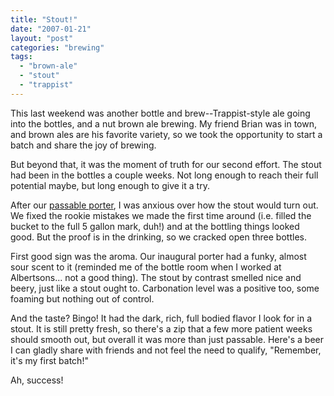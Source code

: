 ```yaml
---
title: "Stout!"
date: "2007-01-21"
layout: "post"
categories: "brewing"
tags: 
  - "brown-ale"
  - "stout"
  - "trappist"
---
```


This last weekend was another bottle and brew--Trappist-style ale going into the bottles, and a nut brown ale brewing. My friend Brian was in town, and brown ales are his favorite variety, so we took the opportunity to start a batch and share the joy of brewing.  
  
But beyond that, it was the moment of truth for our second effort. The stout had been in the bottles a couple weeks. Not long enough to reach their full potential maybe, but long enough to give it a try.  
  
After our [passable porter](https://brew.robotlikes.com/?p=22), I was anxious over how the stout would turn out. We fixed the rookie mistakes we made the first time around (i.e. filled the bucket to the full 5 gallon mark, duh!) and at the bottling things looked good. But the proof is in the drinking, so we cracked open three bottles.  
  
First good sign was the aroma. Our inaugural porter had a funky, almost sour scent to it (reminded me of the bottle room when I worked at Albertsons... not a good thing). The stout by contrast smelled nice and beery, just like a stout ought to. Carbonation level was a positive too, some foaming but nothing out of control.  
  
And the taste? Bingo! It had the dark, rich, full bodied flavor I look for in a stout. It is still pretty fresh, so there's a zip that a few more patient weeks should smooth out, but overall it was more than just passable. Here's a beer I can gladly share with friends and not feel the need to qualify, "Remember, it's my first batch!"  
  
Ah, success!

